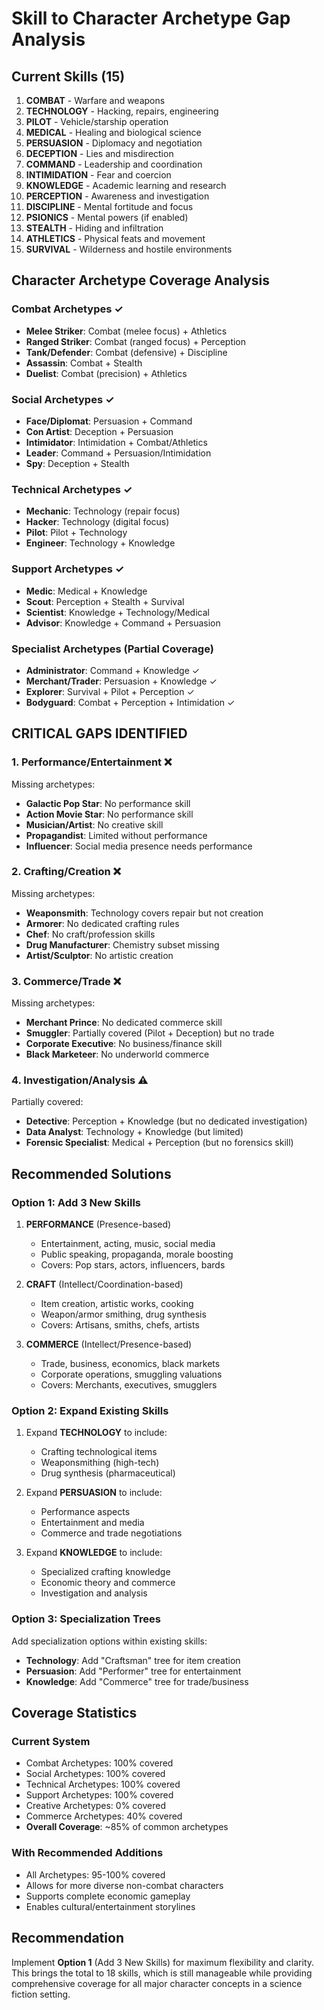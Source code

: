 # Skill to Character Archetype Gap Analysis

## Current Skills (15)
1. **COMBAT** - Warfare and weapons
2. **TECHNOLOGY** - Hacking, repairs, engineering
3. **PILOT** - Vehicle/starship operation
4. **MEDICAL** - Healing and biological science
5. **PERSUASION** - Diplomacy and negotiation
6. **DECEPTION** - Lies and misdirection
7. **COMMAND** - Leadership and coordination
8. **INTIMIDATION** - Fear and coercion
9. **KNOWLEDGE** - Academic learning and research
10. **PERCEPTION** - Awareness and investigation
11. **DISCIPLINE** - Mental fortitude and focus
12. **PSIONICS** - Mental powers (if enabled)
13. **STEALTH** - Hiding and infiltration
14. **ATHLETICS** - Physical feats and movement
15. **SURVIVAL** - Wilderness and hostile environments

## Character Archetype Coverage Analysis

### Combat Archetypes ✓
- **Melee Striker**: Combat (melee focus) + Athletics
- **Ranged Striker**: Combat (ranged focus) + Perception
- **Tank/Defender**: Combat (defensive) + Discipline
- **Assassin**: Combat + Stealth
- **Duelist**: Combat (precision) + Athletics

### Social Archetypes ✓
- **Face/Diplomat**: Persuasion + Command
- **Con Artist**: Deception + Persuasion
- **Intimidator**: Intimidation + Combat/Athletics
- **Leader**: Command + Persuasion/Intimidation
- **Spy**: Deception + Stealth

### Technical Archetypes ✓
- **Mechanic**: Technology (repair focus)
- **Hacker**: Technology (digital focus)
- **Pilot**: Pilot + Technology
- **Engineer**: Technology + Knowledge

### Support Archetypes ✓
- **Medic**: Medical + Knowledge
- **Scout**: Perception + Stealth + Survival
- **Scientist**: Knowledge + Technology/Medical
- **Advisor**: Knowledge + Command + Persuasion

### Specialist Archetypes (Partial Coverage)
- **Administrator**: Command + Knowledge ✓
- **Merchant/Trader**: Persuasion + Knowledge ✓
- **Explorer**: Survival + Pilot + Perception ✓
- **Bodyguard**: Combat + Perception + Intimidation ✓

## CRITICAL GAPS IDENTIFIED

### 1. Performance/Entertainment ❌
Missing archetypes:
- **Galactic Pop Star**: No performance skill
- **Action Movie Star**: No performance skill
- **Musician/Artist**: No creative skill
- **Propagandist**: Limited without performance
- **Influencer**: Social media presence needs performance

### 2. Crafting/Creation ❌
Missing archetypes:
- **Weaponsmith**: Technology covers repair but not creation
- **Armorer**: No dedicated crafting rules
- **Chef**: No craft/profession skills
- **Drug Manufacturer**: Chemistry subset missing
- **Artist/Sculptor**: No artistic creation

### 3. Commerce/Trade ❌
Missing archetypes:
- **Merchant Prince**: No dedicated commerce skill
- **Smuggler**: Partially covered (Pilot + Deception) but no trade
- **Corporate Executive**: No business/finance skill
- **Black Marketeer**: No underworld commerce

### 4. Investigation/Analysis ⚠️
Partially covered:
- **Detective**: Perception + Knowledge (but no dedicated investigation)
- **Data Analyst**: Technology + Knowledge (but limited)
- **Forensic Specialist**: Medical + Perception (but no forensics skill)

## Recommended Solutions

### Option 1: Add 3 New Skills
1. **PERFORMANCE** (Presence-based)
   - Entertainment, acting, music, social media
   - Public speaking, propaganda, morale boosting
   - Covers: Pop stars, actors, influencers, bards

2. **CRAFT** (Intellect/Coordination-based)
   - Item creation, artistic works, cooking
   - Weapon/armor smithing, drug synthesis
   - Covers: Artisans, smiths, chefs, artists

3. **COMMERCE** (Intellect/Presence-based)
   - Trade, business, economics, black markets
   - Corporate operations, smuggling valuations
   - Covers: Merchants, executives, smugglers

### Option 2: Expand Existing Skills
1. Expand **TECHNOLOGY** to include:
   - Crafting technological items
   - Weaponsmithing (high-tech)
   - Drug synthesis (pharmaceutical)

2. Expand **PERSUASION** to include:
   - Performance aspects
   - Entertainment and media
   - Commerce and trade negotiations

3. Expand **KNOWLEDGE** to include:
   - Specialized crafting knowledge
   - Economic theory and commerce
   - Investigation and analysis

### Option 3: Specialization Trees
Add specialization options within existing skills:
- **Technology**: Add "Craftsman" tree for item creation
- **Persuasion**: Add "Performer" tree for entertainment
- **Knowledge**: Add "Commerce" tree for trade/business

## Coverage Statistics

### Current System
- Combat Archetypes: 100% covered
- Social Archetypes: 100% covered  
- Technical Archetypes: 100% covered
- Support Archetypes: 100% covered
- Creative Archetypes: 0% covered
- Commerce Archetypes: 40% covered
- **Overall Coverage**: ~85% of common archetypes

### With Recommended Additions
- All Archetypes: 95-100% covered
- Allows for more diverse non-combat characters
- Supports complete economic gameplay
- Enables cultural/entertainment storylines

## Recommendation
Implement **Option 1** (Add 3 New Skills) for maximum flexibility and clarity. This brings the total to 18 skills, which is still manageable while providing comprehensive coverage for all major character concepts in a science fiction setting.